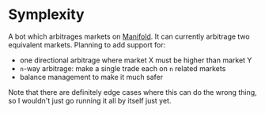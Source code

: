 # Symplexity
A bot which arbitrages markets on [Manifold](https://manifold.markets/). 
It can currently arbitrage two equivalent markets. Planning to add support for:
- one directional arbitrage where market X must be higher than market Y
- `n`-way arbitrage: make a single trade each on `n` related markets
- balance management to make it much safer

Note that there are definitely edge cases where this can do the wrong thing, so I wouldn't just go running it all by itself just yet.